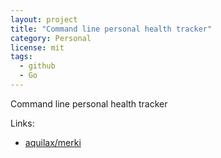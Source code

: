 ```yaml
---
layout: project
title: "Command line personal health tracker"
category: Personal
license: mit
tags:
  - github
  - Go
---
```


Command line personal health tracker

Links:


* [aquilax/merki](https://github.com/aquilax/merki)
